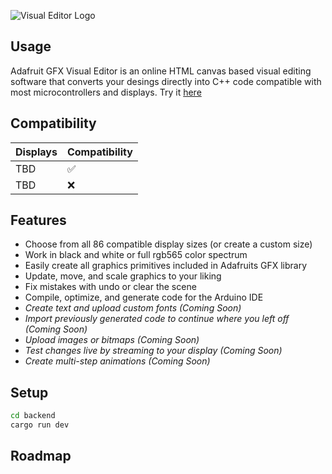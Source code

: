 ![Visual Editor Logo](https://i.imgur.com/VhjikA2.png)

## Usage

Adafruit GFX Visual Editor is an online HTML canvas based visual editing software that converts your desings directly into C++ code compatible with most microcontrollers and displays. Try it [here](https://pocket.montana.icu/auth/register)

## Compatibility

| Displays  | Compatibility |
| ------------- | ------------- |
| TBD  | ✅  |
| TBD  | ❌  |

## Features

- Choose from all 86 compatible display sizes (or create a custom size)
- Work in black and white or full rgb565 color spectrum
- Easily create all graphics primitives included in Adafruits GFX library
- Update, move, and scale graphics to your liking
- Fix mistakes with undo or clear the scene
- Compile, optimize, and generate code for the Arduino IDE
- _Create text and upload custom fonts (Coming Soon)_
- _Import previously generated code to continue where you left off (Coming Soon)_
- _Upload images or bitmaps (Coming Soon)_
- _Test changes live by streaming to your display (Coming Soon)_
- _Create multi-step animations (Coming Soon)_


## Setup

```bash
cd backend
cargo run dev 
```
## Roadmap

